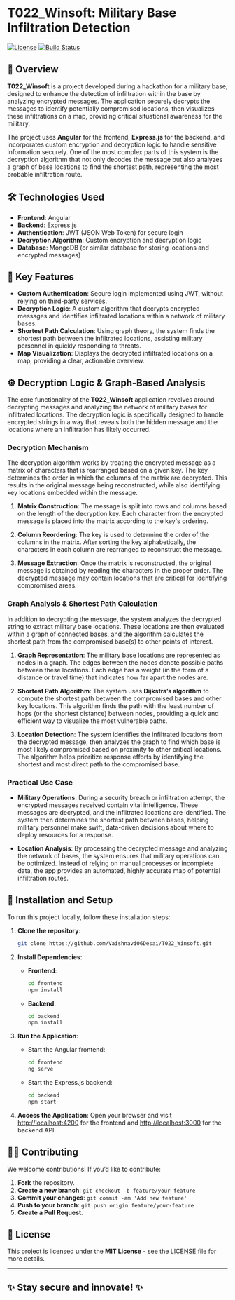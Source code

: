# T022_Winsoft: Military Base Infiltration Detection

[![License](https://img.shields.io/badge/License-MIT-blue.svg)](https://opensource.org/licenses/MIT)
[![Build Status](https://img.shields.io/travis/Vaishnavi06Desai/T022_Winsoft/master.svg)](https://travis-ci.org/github/T022_Winsoft)

## 📜 Overview

**T022_Winsoft** is a project developed during a hackathon for a military base, designed to enhance the detection of infiltration within the base by analyzing encrypted messages. The application securely decrypts the messages to identify potentially compromised locations, then visualizes these infiltrations on a map, providing critical situational awareness for the military.

The project uses **Angular** for the frontend, **Express.js** for the backend, and incorporates custom encryption and decryption logic to handle sensitive information securely. One of the most complex parts of this system is the decryption algorithm that not only decodes the message but also analyzes a graph of base locations to find the shortest path, representing the most probable infiltration route.

## 🛠️ Technologies Used

- **Frontend**: Angular
- **Backend**: Express.js
- **Authentication**: JWT (JSON Web Token) for secure login
- **Decryption Algorithm**: Custom encryption and decryption logic
- **Database**: MongoDB (or similar database for storing locations and encrypted messages)

## 🚀 Key Features

- **Custom Authentication**: Secure login implemented using JWT, without relying on third-party services.
- **Decryption Logic**: A custom algorithm that decrypts encrypted messages and identifies infiltrated locations within a network of military bases.
- **Shortest Path Calculation**: Using graph theory, the system finds the shortest path between the infiltrated locations, assisting military personnel in quickly responding to threats.
- **Map Visualization**: Displays the decrypted infiltrated locations on a map, providing a clear, actionable overview.

## ⚙️ Decryption Logic & Graph-Based Analysis

The core functionality of the **T022_Winsoft** application revolves around decrypting messages and analyzing the network of military bases for infiltrated locations. The decryption logic is specifically designed to handle encrypted strings in a way that reveals both the hidden message and the locations where an infiltration has likely occurred.

### Decryption Mechanism

The decryption algorithm works by treating the encrypted message as a matrix of characters that is rearranged based on a given key. The key determines the order in which the columns of the matrix are decrypted. This results in the original message being reconstructed, while also identifying key locations embedded within the message.

1. **Matrix Construction**: The message is split into rows and columns based on the length of the decryption key. Each character from the encrypted message is placed into the matrix according to the key's ordering.
   
2. **Column Reordering**: The key is used to determine the order of the columns in the matrix. After sorting the key alphabetically, the characters in each column are rearranged to reconstruct the message.

3. **Message Extraction**: Once the matrix is reconstructed, the original message is obtained by reading the characters in the proper order. The decrypted message may contain locations that are critical for identifying compromised areas.

### Graph Analysis & Shortest Path Calculation

In addition to decrypting the message, the system analyzes the decrypted string to extract military base locations. These locations are then evaluated within a graph of connected bases, and the algorithm calculates the shortest path from the compromised base(s) to other points of interest.

1. **Graph Representation**: The military base locations are represented as nodes in a graph. The edges between the nodes denote possible paths between these locations. Each edge has a weight (in the form of a distance or travel time) that indicates how far apart the nodes are.

2. **Shortest Path Algorithm**: The system uses **Dijkstra’s algorithm** to compute the shortest path between the compromised bases and other key locations. This algorithm finds the path with the least number of hops (or the shortest distance) between nodes, providing a quick and efficient way to visualize the most vulnerable paths.

3. **Location Detection**: The system identifies the infiltrated locations from the decrypted message, then analyzes the graph to find which base is most likely compromised based on proximity to other critical locations. The algorithm helps prioritize response efforts by identifying the shortest and most direct path to the compromised base.

### Practical Use Case

- **Military Operations**: During a security breach or infiltration attempt, the encrypted messages received contain vital intelligence. These messages are decrypted, and the infiltrated locations are identified. The system then determines the shortest path between bases, helping military personnel make swift, data-driven decisions about where to deploy resources for a response.
  
- **Location Analysis**: By processing the decrypted message and analyzing the network of bases, the system ensures that military operations can be optimized. Instead of relying on manual processes or incomplete data, the app provides an automated, highly accurate map of potential infiltration routes.

## 🔧 Installation and Setup

To run this project locally, follow these installation steps:

1. **Clone the repository**:

    ```bash
    git clone https://github.com/Vaishnavi06Desai/T022_Winsoft.git
    ```

2. **Install Dependencies**:
   - **Frontend**:
     ```bash
     cd frontend
     npm install
     ```

   - **Backend**:
     ```bash
     cd backend
     npm install
     ```

3. **Run the Application**:
   - Start the Angular frontend:
     ```bash
     cd frontend
     ng serve
     ```

   - Start the Express.js backend:
     ```bash
     cd backend
     npm start
     ```

4. **Access the Application**: Open your browser and visit [http://localhost:4200](http://localhost:4200) for the frontend and [http://localhost:3000](http://localhost:3000) for the backend API.

## 🧑‍💻 Contributing

We welcome contributions! If you’d like to contribute:

1. **Fork** the repository.
2. **Create a new branch**: `git checkout -b feature/your-feature`
3. **Commit your changes**: `git commit -am 'Add new feature'`
4. **Push to your branch**: `git push origin feature/your-feature`
5. **Create a Pull Request**.

## 📜 License

This project is licensed under the **MIT License** - see the [LICENSE](LICENSE) file for more details.

---

## ✨ Stay secure and innovate! ✨

